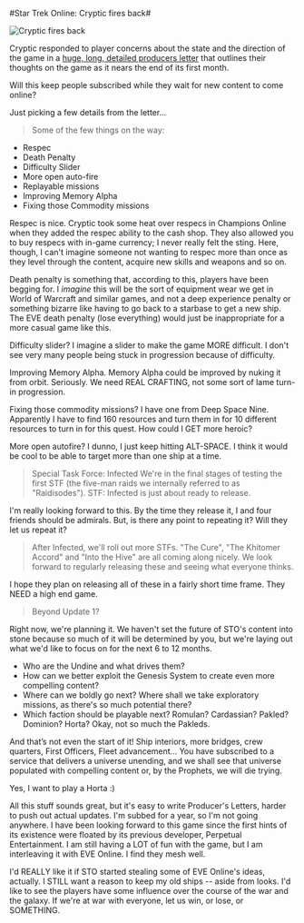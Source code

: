 #Star Trek Online: Cryptic fires back#

![](http://westkarana.com/wp-content/uploads/2010/02/cryptichq.png "Cryptic fires back")

Cryptic responded to player concerns about the state and the direction of the game in a [huge, long, detailed producers letter](http://www.startrekonline.com/node/1182) that outlines their thoughts on the game as it nears the end of its first month.

Will this keep people subscribed while they wait for new content to come online?

Just picking a few details from the letter...


> Some of the few things on the way: 

 * Respec
 * Death Penalty
 * Difficulty Slider
 * More open auto-fire
 * Replayable missions
 * Improving Memory Alpha
 * Fixing those Commodity missions




Respec is nice. Cryptic took some heat over respecs in Champions Online when they added the respec ability to the cash shop. They also allowed you to buy respecs with in-game currency; I never really felt the sting. Here, though, I can't imagine someone not wanting to respec more than once as they level through the content, acquire new skills and weapons and so on. 

Death penalty is something that, according to this, players have been begging for. I *imagine* this will be the sort of equipment wear we get in World of Warcraft and similar games, and not a deep experience penalty or something bizarre like having to go back to a starbase to get a new ship. The EVE death penalty (lose everything) would just be inappropriate for a more casual game like this.

Difficulty slider? I imagine a slider to make the game MORE difficult. I don't see very many people being stuck in progression because of difficulty.

Improving Memory Alpha. Memory Alpha could be improved by nuking it from orbit. Seriously. We need REAL CRAFTING, not some sort of lame turn-in progression.

Fixing those commodity missions? I have one from Deep Space Nine. Apparently I have to find 160 resources and turn them in for 10 different resources to turn in for this quest. How could I GET more heroic?

More open autofire? I dunno, I just keep hitting ALT-SPACE. I think it would be cool to be able to target more than one ship at a time.


> Special Task Force: Infected
We're in the final stages of testing the first STF (the five-man raids we internally referred to as "Raidisodes"). STF: Infected is just about ready to release. 




I'm really looking forward to this. By the time they release it, I and four friends should be admirals. But, is there any point to repeating it? Will they let us repeat it?


> After Infected, we'll roll out more STFs. "The Cure", "The Khitomer Accord" and "Into the Hive" are all coming along nicely. We look forward to regularly releasing these and seeing what everyone thinks. 



I hope they plan on releasing all of these in a fairly short time frame. They NEED a high end game.


> Beyond Update 1?

Right now, we're planning it. We haven't set the future of STO's content into stone because so much of it will be determined by you, but we're laying out what we'd like to focus on for the next 6 to 12 months.

 * Who are the Undine and what drives them?
 * How can we better exploit the Genesis System to create even more compelling content?
 * Where can we boldly go next? Where shall we take exploratory missions, as there's so much potential there?
 * Which faction should be playable next? Romulan? Cardassian? Pakled? Dominion? Horta? Okay, not so much the Pakleds.

And that’s not even the start of it! Ship interiors, more bridges, crew quarters, First Officers, Fleet advancement... You have subscribed to a service that delivers a universe unending, and we shall see that universe populated with compelling content or, by the Prophets, we will die trying. 



Yes, I want to play a Horta :) 

All this stuff sounds great, but it's easy to write Producer's Letters, harder to push out actual updates. I'm subbed for a year, so I'm not going anywhere. I have been looking forward to this game since the first hints of its existence were floated by its previous developer, Perpetual Entertainment. I am still having a LOT of fun with the game, but I am interleaving it with EVE Online. I find they mesh well.

I'd REALLY like it if STO started stealing some of EVE Online's ideas, actually. I STILL want a reason to keep my old ships -- aside from looks. I'd like to see the players have some influence over the course of the war and the galaxy. If we're at war with everyone, let us win, or lose, or SOMETHING.

